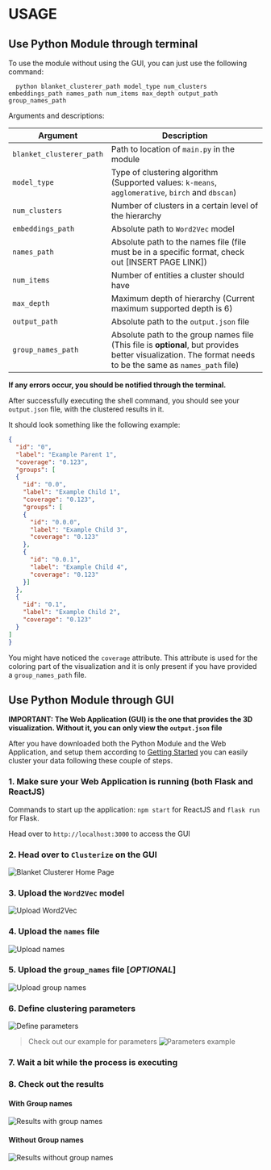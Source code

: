 # USAGE

## Use Python Module through terminal

To use the module without using the GUI, you can just use the following command:

````shell script
  python blanket_clusterer_path model_type num_clusters embeddings_path names_path num_items max_depth output_path group_names_path
````

Arguments and descriptions:
<table>
    <thead>
        <tr>
            <th>
                Argument
            </th>
            <th>
                Description
            </th>
        </tr>
    </thead>
    <tbody>
        <tr>
            <td>
                <code>blanket_clusterer_path</code>
            </td>
            <td>
                Path to location of <code>main.py</code> in the module
            </td>
        </tr>
        <tr>
            <td>
                <code>model_type</code>
            </td>
            <td>
                Type of clustering algorithm (Supported values: <code>k-means</code>, <code>agglomerative</code>, <code>birch</code> and <code>dbscan</code>)
            </td>
        </tr>
        <tr>
            <td>
                <code>num_clusters</code>
            </td>
            <td>
                Number of clusters in a certain level of the hierarchy
            </td>
        </tr>
        <tr>
            <td>
                <code>embeddings_path</code>
            </td>
            <td>
                Absolute path to <code>Word2Vec</code> model
            </td>
        </tr>
        <tr>
            <td>
                <code>names_path</code>
            </td>
            <td>
                Absolute path to the names file (file must be in a specific format, check out [INSERT PAGE LINK])
            </td>
        </tr>
        <tr>
            <td>
                <code>num_items</code>
            </td>
            <td>
                Number of entities a cluster should have
            </td>
        </tr>
        <tr>
            <td>
                <code>max_depth</code>
            </td>
            <td>
                Maximum depth of hierarchy (Current maximum supported depth is 6)
            </td>
        </tr>
        <tr>
            <td>
                <code>output_path</code>
            </td>
            <td>
                Absolute path to the <code>output.json</code> file 
            </td>
        </tr>      
        <tr>
            <td>
                <code>group_names_path</code>
            </td>
            <td>
                Absolute path to the group names file (This file is <strong>optional</strong>, but provides better visualization. 
                The format needs to be the same as <code>names_path</code> file)
            </td>
        </tr> 
    </tbody>
</table>

**If any errors occur, you should be notified through the terminal.**

After successfully executing the shell command, you should see your `output.json` file, with the clustered results in it.

It should look something like the following example:
```json
{
  "id": "0",
  "label": "Example Parent 1",
  "coverage": "0.123",
  "groups": [
  {
    "id": "0.0",
    "label": "Example Child 1",
    "coverage": "0.123",
    "groups": [
    {
      "id": "0.0.0",
      "label": "Example Child 3",
      "coverage": "0.123"
    },
    {
      "id": "0.0.1",
      "label": "Example Child 4",
      "coverage": "0.123"
    }]  
  },
  {
    "id": "0.1",
    "label": "Example Child 2",
    "coverage": "0.123"
  }  
]
}
```

You might have noticed the `coverage` attribute. This attribute is used for the coloring part of the visualization and it is only
present if you have provided a `group_names_path` file.

## Use Python Module through GUI

**IMPORTANT: The Web Application (GUI) is the one that provides the 3D visualization. Without it, you can only view the `output.json` file**

After you have downloaded both the Python Module and the Web Application, and setup them according to [Getting Started](../getting-started/getting-started.md) 
you can easily cluster your data following these couple of steps.

### 1. Make sure your Web Application is running (both Flask and ReactJS)

Commands to start up the application: `npm start` for ReactJS and `flask run` for Flask.

Head over to `http://localhost:3000` to access the GUI

### 2. Head over to `Clusterize` on the GUI
![Blanket Clusterer Home Page](../_images/Blanket_Clusterer_HomePage.png)

### 3. Upload the `Word2Vec` model
![Upload Word2Vec](../_images/Blanket_Clusterer_Word2Vec_Upload.png)

### 4. Upload the `names` file
![Upload names](../_images/Blanket_Clusterer_Names_Upload.png)

### 5. Upload the `group_names` file [_OPTIONAL_]
![Upload group names](../_images/Blanket_Clusterer_GroupNames_Upload.png)

### 6. Define clustering parameters
![Define parameters](../_images/Blanket_Clusterer_Parameters.png)

> Check out our example for parameters
> ![Parameters example](../_images/Blanket_Clusterer_Parameters_Example.png)

### 7. Wait a bit while the process is executing


### 8. Check out the results
#### With Group names
![Results with group names](../_images/Blanket_Clusterer_Results_GroupNames.jpg)
#### Without Group names
![Results without group names](../_images/Blanket_Clusterer_Results_NoGroupNames.png)